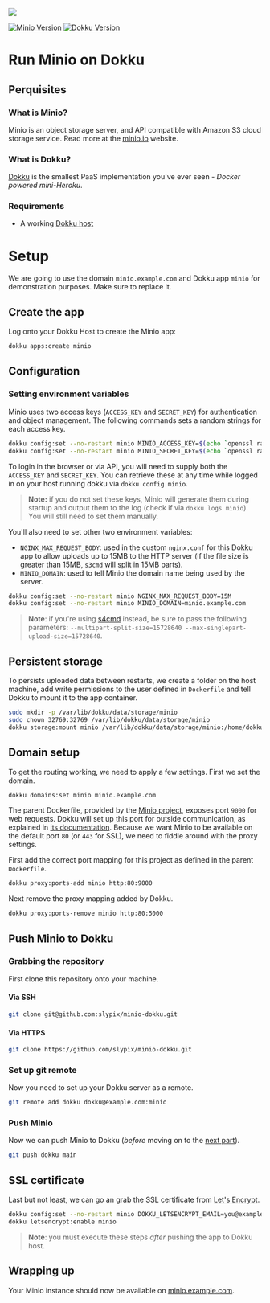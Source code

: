 ![](header.png)

[![Minio Version](https://img.shields.io/badge/Minio-latest-blue.svg)]() [![Dokku Version](https://img.shields.io/badge/Dokku-v0.11.2-blue.svg)]()

# Run Minio on Dokku

## Perquisites

### What is Minio?

Minio is an object storage server, and API compatible with Amazon S3 cloud
storage service. Read more at the [minio.io](https://www.minio.io/) website.

### What is Dokku?

[Dokku](http://dokku.viewdocs.io/dokku/) is the smallest PaaS implementation
you've ever seen - _Docker powered mini-Heroku_.

### Requirements

* A working [Dokku host](http://dokku.viewdocs.io/dokku/getting-started/installation/)

# Setup

We are going to use the domain `minio.example.com` and Dokku app `minio` for
demonstration purposes. Make sure to replace it.

## Create the app

Log onto your Dokku Host to create the Minio app:

```bash
dokku apps:create minio
```

## Configuration

### Setting environment variables

Minio uses two access keys (`ACCESS_KEY` and `SECRET_KEY`) for authentication
and object management. The following commands sets a random strings for each
access key.

```bash
dokku config:set --no-restart minio MINIO_ACCESS_KEY=$(echo `openssl rand -base64 45` | tr -d \=+ | cut -c 1-20)
dokku config:set --no-restart minio MINIO_SECRET_KEY=$(echo `openssl rand -base64 45` | tr -d \=+ | cut -c 1-32)
```

To login in the browser or via API, you will need to supply both the
`ACCESS_KEY` and `SECRET_KEY`. You can retrieve these at any time while logged
in on your host running dokku via `dokku config minio`.

> **Note:** if you do not set these keys, Minio will generate them during
> startup and output them to the log (check if via `dokku logs minio`). You
> will still need to set them manually.

You'll also need to set other two environment variables:

- `NGINX_MAX_REQUEST_BODY`: used in the custom `nginx.conf` for this Dokku app
  to allow uploads up to 15MB to the HTTP server (if the file size is greater
  than 15MB, `s3cmd` will split in 15MB parts).
- `MINIO_DOMAIN`: used to tell Minio the domain name being used by the server.

```bash
dokku config:set --no-restart minio NGINX_MAX_REQUEST_BODY=15M
dokku config:set --no-restart minio MINIO_DOMAIN=minio.example.com
```

> **Note**: if you're using [s4cmd](https://github.com/bloomreach/s4cmd/)
> instead, be sure to pass the following parameters:
> `--multipart-split-size=15728640 --max-singlepart-upload-size=15728640`.


## Persistent storage

To persists uploaded data between restarts, we create a folder on the host
machine, add write permissions to the user defined in `Dockerfile` and tell
Dokku to mount it to the app container.

```bash
sudo mkdir -p /var/lib/dokku/data/storage/minio
sudo chown 32769:32769 /var/lib/dokku/data/storage/minio
dokku storage:mount minio /var/lib/dokku/data/storage/minio:/home/dokku/data
```

## Domain setup

To get the routing working, we need to apply a few settings. First we set
the domain.

```bash
dokku domains:set minio minio.example.com
```

The parent Dockerfile, provided by the [Minio
project](https://github.com/minio/minio), exposes port `9000` for web requests.
Dokku will set up this port for outside communication, as explained in [its
documentation](http://dokku.viewdocs.io/dokku/advanced-usage/proxy-management/#proxy-port-mapping).
Because we want Minio to be available on the default port `80` (or `443` for
SSL), we need to fiddle around with the proxy settings.

First add the correct port mapping for this project as defined in the parent
`Dockerfile`.

```bash
dokku proxy:ports-add minio http:80:9000
```

Next remove the proxy mapping added by Dokku.

```bash
dokku proxy:ports-remove minio http:80:5000
```

## Push Minio to Dokku

### Grabbing the repository

First clone this repository onto your machine.

#### Via SSH

```bash
git clone git@github.com:slypix/minio-dokku.git
```

#### Via HTTPS

```bash
git clone https://github.com/slypix/minio-dokku.git
```

### Set up git remote

Now you need to set up your Dokku server as a remote.

```bash
git remote add dokku dokku@example.com:minio
```

### Push Minio

Now we can push Minio to Dokku (_before_ moving on to the [next
part](#domain-and-ssl-certificate)).

```bash
git push dokku main
```

## SSL certificate

Last but not least, we can go an grab the SSL certificate from [Let's
Encrypt](https://letsencrypt.org/).

```bash
dokku config:set --no-restart minio DOKKU_LETSENCRYPT_EMAIL=you@example.com
dokku letsencrypt:enable minio
```

> **Note**: you must execute these steps *after* pushing the app to Dokku
> host.

## Wrapping up

Your Minio instance should now be available on
[minio.example.com](https://minio.example.com).
